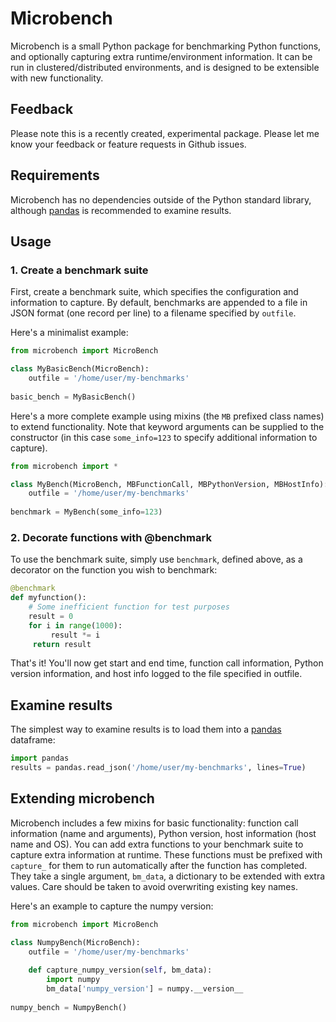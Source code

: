 # Microbench

Microbench is a small Python package for benchmarking Python functions, and 
optionally capturing extra runtime/environment information. It can be run in 
clustered/distributed environments, and is designed to be extensible with new
functionality.

## Feedback

Please note this is a recently created, experimental package. Please let me know
your feedback or feature requests in Github issues.

## Requirements

Microbench has no dependencies outside of the Python standard library, although 
[pandas](https://pandas.pydata.org/) is recommended to examine results.

## Usage

### 1. Create a benchmark suite

First, create a benchmark suite, which specifies the configuration and
information to capture. By default, 
benchmarks are appended to a file in JSON format (one record per line) to a
filename specified by `outfile`. 

Here's a minimalist example:

```python
from microbench import MicroBench

class MyBasicBench(MicroBench):
    outfile = '/home/user/my-benchmarks'
    
basic_bench = MyBasicBench()
```

Here's a more complete example using mixins (the `MB` prefixed class 
names) to extend functionality. Note that keyword arguments can be supplied
to the constructor (in this case `some_info=123` to specify additional
information to capture).

```python
from microbench import *

class MyBench(MicroBench, MBFunctionCall, MBPythonVersion, MBHostInfo):
    outfile = '/home/user/my-benchmarks'
    
benchmark = MyBench(some_info=123)
```

### 2. Decorate functions with @benchmark

To use the benchmark suite, simply use `benchmark`, defined above, as a
decorator on the function you wish to benchmark:

```python
@benchmark
def myfunction():
    # Some inefficient function for test purposes
    result = 0
    for i in range(1000):
         result *= i
     return result
```

That's it! You'll now get start and end time, function call information,
Python version information, and host info logged to the file specified in
outfile.

## Examine results

The simplest way to examine results is to load them into a
[pandas](https://pandas.pydata.org/) dataframe:

```python
import pandas
results = pandas.read_json('/home/user/my-benchmarks', lines=True)
```

## Extending microbench

Microbench includes a few mixins for basic functionality: function call
information (name and arguments), Python version, host information (host name
and OS). You can add extra functions to your benchmark suite to capture
extra information at runtime. These functions must be prefixed with `capture_`
for them to run automatically after the function has completed. They take
a single argument, `bm_data`, a dictionary to be extended with extra values.
Care should be taken to avoid overwriting existing key names.

Here's an example to capture the numpy version:

```python
from microbench import MicroBench

class NumpyBench(MicroBench):
    outfile = '/home/user/my-benchmarks'
    
    def capture_numpy_version(self, bm_data):
        import numpy
        bm_data['numpy_version'] = numpy.__version__ 
        
numpy_bench = NumpyBench()
```
